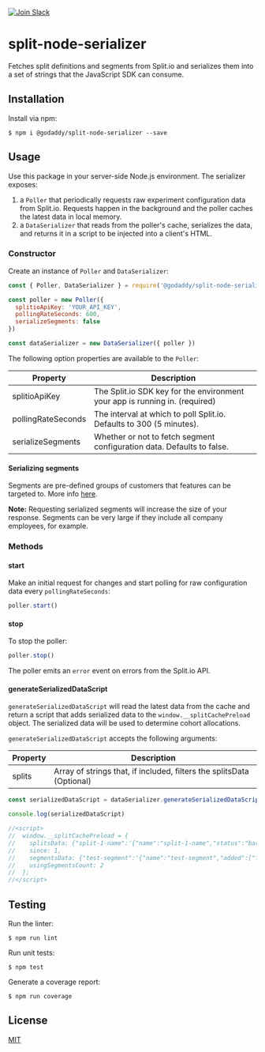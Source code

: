 [![Join Slack](https://img.shields.io/badge/Join%20us%20on-Slack-e01563.svg)](https://godaddy-oss-slack.herokuapp.com/)

# split-node-serializer

Fetches split definitions and segments from Split.io and serializes them into a
set of strings that the JavaScript SDK can consume.

## Installation

Install via npm:

```console
$ npm i @godaddy/split-node-serializer --save
```

## Usage

Use this package in your server-side Node.js environment. The serializer exposes:
1. a `Poller` that periodically requests raw experiment configuration data from Split.io. Requests happen in the background and the poller caches the latest data in local memory.
1. a `DataSerializer` that reads from the poller's cache, serializes the data, and returns it in a script to be injected into a client's HTML.

### Constructor

Create an instance of `Poller` and `DataSerializer`:

```js
const { Poller, DataSerializer } = require('@godaddy/split-node-serializer')

const poller = new Poller({
  splitioApiKey: 'YOUR_API_KEY',
  pollingRateSeconds: 600,
  serializeSegments: false
})

const dataSerializer = new DataSerializer({ poller })
```

The following option properties are available to the `Poller`:

| Property                      | Description |
|-------------------------------|-------------|
| splitioApiKey | The Split.io SDK key for the environment your app is running in. (required) |
| pollingRateSeconds | The interval at which to poll Split.io. Defaults to 300 (5 minutes). |
| serializeSegments | Whether or not to fetch segment configuration data. Defaults to false. |

#### Serializing segments

Segments are pre-defined groups of customers that features can be targeted to. More info [here](https://help.split.io/hc/en-us/articles/360020407512-Create-a-segment).

**Note:** Requesting serialized segments will increase the size of your response. Segments can be very large if they include all company employees, for example.

### Methods

#### start

Make an initial request for changes and start polling for raw configuration data
every `pollingRateSeconds`:

```js
poller.start()
```

#### stop
To stop the poller:

```js
poller.stop()
```

The poller emits an `error` event on errors from the Split.io API.

#### generateSerializedDataScript

`generateSerializedDataScript` will read the latest data from the cache and return a script
that adds serialized data to the `window.__splitCachePreload` object. The
serialized data will be used to determine cohort allocations.

`generateSerializedDataScript` accepts the following arguments:

| Property                      | Description |
|-------------------------------|-------------|
| splits | Array of strings that, if included, filters the splitsData (Optional) |

```js
const serializedDataScript = dataSerializer.generateSerializedDataScript()

console.log(serializedDataScript)

//<script>
//  window.__splitCachePreload = {
//    splitsData: {"split-1-name":'{"name":"split-1-name","status":"bar"}',"split-2-name":'{"name":"split-2-name","status":"baz"}'},
//    since: 1,
//    segmentsData: {"test-segment":'{"name":"test-segment","added":["foo","bar"]}'},
//    usingSegmentsCount: 2
//  };
//</script>
```

## Testing

Run the linter:

```console
$ npm run lint
```

Run unit tests:

```console
$ npm test
```

Generate a coverage report:

```console
$ npm run coverage
```

## License

[MIT](LICENSE)

